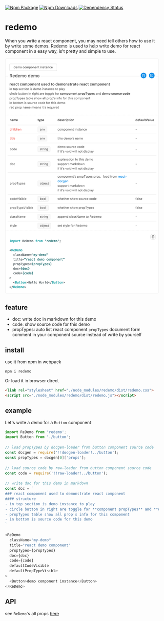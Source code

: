 [![Npm Package](https://img.shields.io/npm/v/redemo.svg?style=flat-square)](https://www.npmjs.com/package/redemo)
[![Npm Downloads](http://img.shields.io/npm/dm/redemo.svg?style=flat-square)](https://www.npmjs.com/package/redemo)
[![Dependency Status](https://david-dm.org/gwuhaolin/redemo.svg?style=flat-square)](https://npmjs.org/package/redemo)

# redemo
When you write a react component, you may need tell others how to use it by write some demos.
Redemo is used to help write demo for react component in a easy way, is't pretty and simple to use.

<p align="center">
  <a href="https://gwuhaolin.github.io/redemo/">
    <img alt="redemo" src="./src/doc/redemo.png" width="600">
  </a>
</p>

## feature
- doc: write doc in markdown for this demo
- code: show source code for this demo
- propTypes: auto list react component `propTypes` document form comment in your component source instead of write by yourself

## install
use it from npm in webpack
```bash
npm i redemo
```
Or load it in browser direct
```html
<link rel="stylesheet" href="./node_modules/redemo/dist/redemo.css">
<script src="./node_modules/redemo/dist/redemo.js"></script>
```

## example
Let's write a demo for a `Button` component

```js
import ReDemo from 'redemo';
import Button from './button';

// load propTypes by docgen-loader from button component source code
const docgen = require('!!docgen-loader!../button');
const propTypes = docgen[0]['props'];

// load source code by raw-loader from button component source code
const code = require('!!raw-loader!../button');

// write doc for this demo in markdown
const doc = `
### react component used to demonstrate react component
#### structure
- in top section is demo instance to play 
- circle button in right are toggle for **component propTypes** and **demo source code**
- propTypes table show all prop's info for this component
- in bottom is source code for this demo
`

<ReDemo
  className="my-demo"
  title="react demo component"
  propTypes={propTypes}
  doc={doc}
  code={code}
  defaultCodeVisible
  defaultPropTypeVisible
>
  <Button>demo component instance</Button>
</ReDemo>
```

## API
see `ReDemo`'s all props [here](https://gwuhaolin.github.io/redemo/)